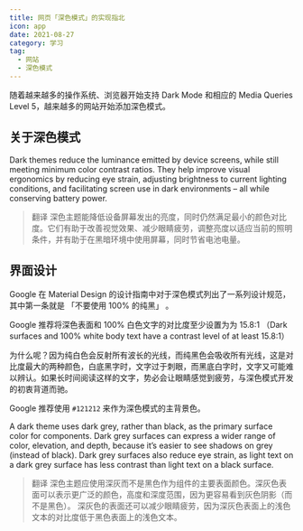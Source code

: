 ```yaml
---
title: 网页「深色模式」的实现指北
icon: app
date: 2021-08-27
category: 学习
tag:
  - 网站
  - 深色模式
---
```


随着越来越多的操作系统、浏览器开始支持 Dark Mode 和相应的 Media Queries Level 5，越来越多的网站开始添加深色模式。

<!-- more -->

## 关于深色模式

Dark themes reduce the luminance emitted by device screens, while still meeting minimum color contrast ratios. They help improve visual ergonomics by reducing eye strain, adjusting brightness to current lighting conditions, and facilitating screen use in dark environments – all while conserving battery power.

> 翻译
> 深色主题能降低设备屏幕发出的亮度，同时仍然满足最小的颜色对比度。它们有助于改善视觉效果、减少眼睛疲劳，调整亮度以适应当前的照明条件，并有助于在黑暗环境中使用屏幕，同时节省电池电量。

## 界面设计

Google 在 Material Design 的设计指南中对于深色模式列出了一系列设计规范，其中第一条就是 「不要使用 100% 的纯黑」 。

Google 推荐将深色表面和 100% 白色文字的对比度至少设置为为 15.8:1 （Dark surfaces and 100% white body text have a contrast level of at least 15.8:1）

为什么呢？因为纯白色会反射所有波长的光线，而纯黑色会吸收所有光线，这是对比度最大的两种颜色，白底黑字时，文字过于刺眼，而黑底白字时，文字又可能难以辨认。如果长时间阅读这样的文字，势必会让眼睛感觉到疲劳，与深色模式开发的初衷背道而驰。

Google 推荐使用 `#121212` 来作为深色模式的主背景色。


A dark theme uses dark grey, rather than black, as the primary surface color for components. Dark grey surfaces can express a wider range of color, elevation, and depth, because it’s easier to see shadows on grey (instead of black).
Dark grey surfaces also reduce eye strain, as light text on a dark grey surface has less contrast than light text on a black surface.

> 翻译
> 深色主题应使用深灰而不是黑色作为组件的主要表面颜色。深灰色表面可以表示更广泛的颜色，高度和深度范围，因为更容易看到灰色阴影（而不是黑色）。
> 深灰色的表面还可以减少眼睛疲劳，因为深灰色表面上的浅色文本的对比度低于黑色表面上的浅色文本。